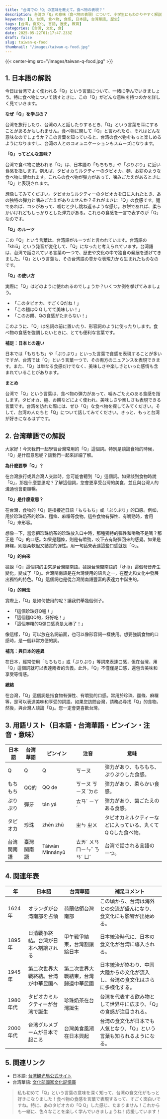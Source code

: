 ```yaml
---
title: "台湾での「Q」の意味を教えて。食べ物の表現？"
description: 台湾の「Q」の意味（食べ物の表現）について、小学生にもわかりやすく解説します。台湾華語での解説、用語集、関連年表、参考リンクも掲載。
keywords: [Q, 台湾, 食べ物, 食感, 日本語, 台湾華語, 歴史]
tags: [台湾, 食文化, 言語, 歴史, 教育]
categories: [台湾, 文化, 食]
date: 2025-05-22T01:17:47.233Z
draft: false
slug: taiwan-q-food
thumbnail: "/images/taiwan-q-food.jpg"
---
```


{{< center-img src="/images/taiwan-q-food.jpg" >}}

## 1. 日本語の解説

今日は台湾でよく使われる「Q」という言葉について、一緒に学んでいきましょう。特に食べ物について話すときに、この「Q」がどんな意味を持つのかを詳しく見ていきます。

**なぜ「Q」を学ぶの？**

台湾を旅行したり、台湾の人と話したりするとき、「Q」という言葉を耳にすることがあるかもしれません。食べ物に関して「Q」と言われたら、それはどんな意味なのでしょうか？この言葉を知っていると、台湾の食べ物をもっと楽しめるようになりますし、台湾の人とのコミュニケーションもスムーズになります。

**「Q」ってどんな意味？**

台湾で食べ物に使われる「Q」は、日本語の「もちもち」や「ぷりぷり」に近い食感を指します。例えば、タピオカミルクティーのタピオカ、麺、お餅のような食べ物に使われます。これらの食べ物が弾力があって、噛みごたえがあるときに「Q」と表現されます。

想像してみてください。タピオカミルクティーのタピオカを口に入れたとき、あの独特の弾力と噛みごたえがありませんか？それがまさに「Q」の食感です。麺であれば、コシがあって、噛むと少し跳ね返るような感じ。お餅であれば、柔らかいけれどもしっかりとした弾力がある。これらの食感を一言で表すのが「Q」なのです。

**「Q」のルーツ**

この「Q」という言葉は、台湾語がルーツだと言われています。台湾語の「khiū」という発音が変化して、「Q」になったと考えられています。台湾語は、台湾で話されている言葉の一つで、歴史や文化の中で独自の発展を遂げてきました。「Q」という言葉も、その台湾語の豊かな表現力から生まれたものなのです。

**「Q」の使い方**

実際に「Q」はどのように使われるのでしょうか？いくつか例を挙げてみましょう。

*   「このタピオカ、すごくQだね！」
*   「この麺はQ Q してて美味しい！」
*   「このお餅、Qの食感がたまらない！」

このように、「Q」は名詞の前に置いたり、形容詞のように使ったりします。食べ物の食感を強調したいときに、とても便利な言葉です。

**補足：日本との違い**

日本では「もちもち」や「ぷりぷり」といった言葉で食感を表現することが多いですが、台湾では「Q」という言葉一つで、その両方のニュアンスを表現できます。また、「Q」は単なる食感だけでなく、美味しさや楽しさといった感情も含まれていることがあります。

**まとめ**

台湾で「Q」という言葉は、食べ物の弾力があって、噛みごたえのある食感を指します。タピオカ、麺、お餅などによく使われ、美味しさや楽しさも表現できる言葉です。台湾を訪れた際には、ぜひ「Q」な食べ物を探してみてください。そして、台湾の人たちと「Q」について話してみてください。きっと、もっと台湾が好きになるはずです。

## 2. 台湾華語での解説

大家好！今天我們一起學習台灣常用的「Q」這個詞。特別是談論食物的時候，「Q」是什麼意思呢？讓我們一起來詳細了解。

**為什麼要學「Q」？**

在台灣旅行或與台灣人交談時，您可能會聽到「Q」這個詞。如果談到食物時說「Q」，那是什麼意思呢？了解這個詞，您會更享受台灣的美食，並且與台灣人的溝通也會更順暢。

**「Q」是什麼意思？**

在台灣，食物的「Q」是指接近日語「もちもち」或「ぷりぷり」的口感。例如，用於珍珠奶茶的珍珠、麵條、麻糬等食物。這些食物有彈性、有嚼勁時，會用「Q」來形容。

想像一下，當您把珍珠奶茶的珍珠放入口中時，那種獨特的彈性和嚼勁不是嗎？那正是「Q」的口感。如果是麵條，則是有嚼勁，咬下去有點彈回來的感覺。如果是麻糬，則是柔軟但又結實的彈性。用一句話來表達這些口感就是「Q」。

**「Q」的由來**

據說「Q」這個詞的由來是台灣閩南語。據說台灣閩南語的「khiū」這個發音產生變化，變成了「Q」。台灣閩南語是在台灣使用的語言之一，在歷史和文化中發展出獨特的特色。「Q」這個詞也是從台灣閩南語豐富的表達力中誕生的。

**「Q」的用法**

實際上，「Q」是如何使用的呢？讓我們舉幾個例子。

*   「這個珍珠好Q喔！」
*   「這個麵QQ的，好好吃！」
*   「這個麻糬的Q彈口感真是太棒了！」

像這樣，「Q」可以放在名詞前面，也可以像形容詞一樣使用。想要強調食物的口感時，是一個非常方便的詞。

**補充：與日本的差異**

在日本，經常使用「もちもち」或「ぷりぷり」等詞來表達口感，但在台灣，用「Q」這個詞就可以表達兩者的含義。此外，「Q」不僅僅是口感，還包含美味和享受等情感。

**總結**

在台灣，「Q」這個詞是指食物有彈性、有嚼勁的口感。常用於珍珠、麵條、麻糬等，是可以表達美味和享受的詞語。如果您訪問台灣，請務必尋找「Q」的食物。然後，與台灣人談論「Q」。您一定會更喜歡台灣。

## 3. 用語リスト（日本語・台湾華語・ピンイン・注音・意味）

| 日本語      | 台湾華語   | ピンイン    | 注音   | 意味                                              |
| ----------- | -------- | --------- | ---- | ------------------------------------------------- |
| Q           | Q        | Q         | ㄎㄧㄡ | 弾力があり、もちもち、ぷりぷりした食感。                   |
| もちもち    | QQ的      | QQ de     | ㄎㄧㄡ ㄎㄧㄡ ˙ㄉㄜ | 弾力があり、柔らかい食感。                                 |
| ぷりぷり    | 彈牙      | tán yá    | ㄊㄢˊ ㄧㄚˊ | 弾力があり、歯ごたえのある食感。                               |
| タピオカ    | 珍珠      | zhēn zhū  | ㄓㄣ ㄓㄨ  | タピオカミルクティーなどに入っている、丸くてQ Qした食べ物。 |
| 台湾閩南語 | 臺灣閩南語 | Táiwān Mǐnnányǔ | ㄊㄞˊ ㄨㄢ ㄇㄧㄣˇ ㄋㄢˊ ㄩˇ | 台湾で話される言語の一つ。                               |

## 4. 関連年表

| 年 | 日本語                                                                 | 台湾華語                                                                 | 補足コメント                                                                                                          |
|---|----------------------------------------------------------------------|----------------------------------------------------------------------|-------------------------------------------------------------------------------------------------------------------|
| 1624年 | オランダが台湾南部を占領                                                            | 荷蘭佔領台灣南部                                                            | この頃から、台湾は海外との交流が盛んになり、食文化にも影響が出始める。                                                                                  |
| 1895年 | 日清戦争終結。台湾が日本へ割譲される                                                        | 甲午戰爭結束，台灣割讓給日本                                                        | 日本統治時代に、日本の食文化が台湾に導入される。                                                                                                  |
| 1945年 | 第二次世界大戦終結。台湾が中華民国へ                                                       | 第二次世界大戰結束，台灣歸還中華民國                                                       | 日本統治が終わり、中国大陸からの文化が流入し、台湾の食文化はさらに多様化する。                                                                                    |
| 1980年代 | タピオカミルクティーが台湾で誕生                                                          | 珍珠奶茶在台灣誕生                                                          | 台湾を代表する飲み物として世界中に広まり、「Q」の食感が注目される。                                                                                       |
| 2000年代 | 台湾グルメブームが日本で起こる                                                          | 台灣美食風潮在日本興起                                                          | 台湾の食文化が日本でも人気となり、「Q」という言葉も知られるようになる。                                                                                     |

## 5. 関連リンク

*   日本語: [台湾観光局公式サイト](https://jp.taiwan.net.tw/)
*   台湾華語: [文化部國家文化記憶庫](https://memory.culture.tw/)

> 私も初めて「Q」という言葉の意味を深く知って、台湾の食文化がもっと好きになりました！食べ物の食感を言葉で表現するって、すごく面白いですね。特に、あのタピオカの「Q Q」した感じ、たまりません！これからも一緒に、色々なことを楽しく学んでいきましょうね！応援しています！
